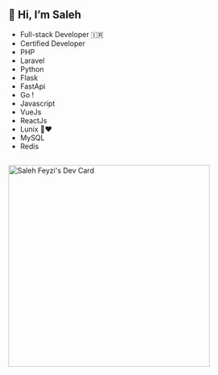 ## 👋 Hi, I’m Saleh
- Full-stack Developer 🇮🇷
- Certified Developer
- PHP
- Laravel
- Python
- Flask
- FastApi
- Go !
- Javascript
-  VueJs
-  ReactJs
-  Lunix 🐧❤️
-  MySQL
-  Redis 
## 
<a href="https://app.daily.dev/saspx"><img src="https://api.daily.dev/devcards/978bb808a20942afb1f303f76315796b.png?r=eqn" width="400" alt="Saleh Feyzi's Dev Card"/></a>

